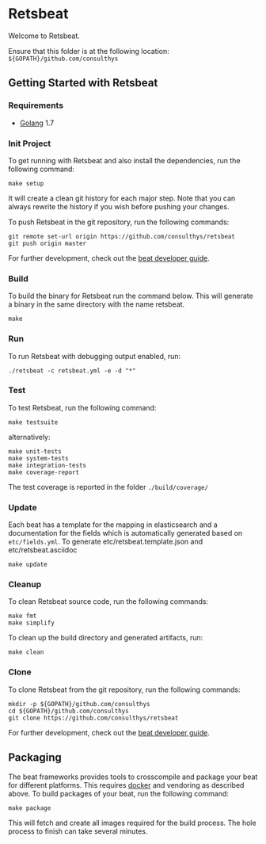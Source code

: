 # Retsbeat

Welcome to Retsbeat.

Ensure that this folder is at the following location:
`${GOPATH}/github.com/consulthys`

## Getting Started with Retsbeat

### Requirements

* [Golang](https://golang.org/dl/) 1.7

### Init Project
To get running with Retsbeat and also install the
dependencies, run the following command:

```
make setup
```

It will create a clean git history for each major step. Note that you can always rewrite the history if you wish before pushing your changes.

To push Retsbeat in the git repository, run the following commands:

```
git remote set-url origin https://github.com/consulthys/retsbeat
git push origin master
```

For further development, check out the [beat developer guide](https://www.elastic.co/guide/en/beats/libbeat/current/new-beat.html).

### Build

To build the binary for Retsbeat run the command below. This will generate a binary
in the same directory with the name retsbeat.

```
make
```


### Run

To run Retsbeat with debugging output enabled, run:

```
./retsbeat -c retsbeat.yml -e -d "*"
```


### Test

To test Retsbeat, run the following command:

```
make testsuite
```

alternatively:
```
make unit-tests
make system-tests
make integration-tests
make coverage-report
```

The test coverage is reported in the folder `./build/coverage/`

### Update

Each beat has a template for the mapping in elasticsearch and a documentation for the fields
which is automatically generated based on `etc/fields.yml`.
To generate etc/retsbeat.template.json and etc/retsbeat.asciidoc

```
make update
```


### Cleanup

To clean  Retsbeat source code, run the following commands:

```
make fmt
make simplify
```

To clean up the build directory and generated artifacts, run:

```
make clean
```


### Clone

To clone Retsbeat from the git repository, run the following commands:

```
mkdir -p ${GOPATH}/github.com/consulthys
cd ${GOPATH}/github.com/consulthys
git clone https://github.com/consulthys/retsbeat
```


For further development, check out the [beat developer guide](https://www.elastic.co/guide/en/beats/libbeat/current/new-beat.html).


## Packaging

The beat frameworks provides tools to crosscompile and package your beat for different platforms. This requires [docker](https://www.docker.com/) and vendoring as described above. To build packages of your beat, run the following command:

```
make package
```

This will fetch and create all images required for the build process. The hole process to finish can take several minutes.
